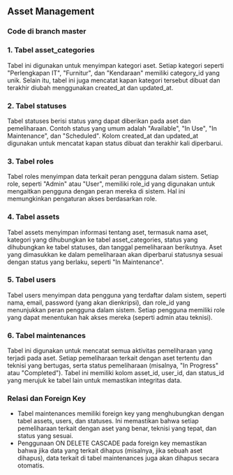 ## Asset Management
### Code di branch master
### 1. **Tabel asset_categories**
Tabel ini digunakan untuk menyimpan kategori aset. Setiap kategori seperti "Perlengkapan IT", "Furnitur", dan "Kendaraan" memiliki category_id yang unik. Selain itu, tabel ini juga mencatat kapan kategori tersebut dibuat dan terakhir diubah menggunakan created_at dan updated_at.

### 2. **Tabel statuses**
Tabel statuses berisi status yang dapat diberikan pada aset dan pemeliharaan. Contoh status yang umum adalah "Available", "In Use", "In Maintenance", dan "Scheduled". Kolom created_at dan updated_at digunakan untuk mencatat kapan status dibuat dan terakhir kali diperbarui.

### 3. **Tabel roles**
Tabel roles menyimpan data terkait peran pengguna dalam sistem. Setiap role, seperti "Admin" atau "User", memiliki role_id yang digunakan untuk mengaitkan pengguna dengan peran mereka di sistem. Hal ini memungkinkan pengaturan akses berdasarkan role.

### 4. **Tabel assets**
Tabel assets menyimpan informasi tentang aset, termasuk nama aset, kategori yang dihubungkan ke tabel asset_categories, status yang dihubungkan ke tabel statuses, dan tanggal pemeliharaan berikutnya. Aset yang dimasukkan ke dalam pemeliharaan akan diperbarui statusnya sesuai dengan status yang berlaku, seperti "In Maintenance".

### 5. **Tabel users**
Tabel users menyimpan data pengguna yang terdaftar dalam sistem, seperti nama, email, password (yang akan dienkripsi), dan role_id yang menunjukkan peran pengguna dalam sistem. Setiap pengguna memiliki role yang dapat menentukan hak akses mereka (seperti admin atau teknisi).

### 6. **Tabel maintenances**
Tabel ini digunakan untuk mencatat semua aktivitas pemeliharaan yang terjadi pada aset. Setiap pemeliharaan terkait dengan aset tertentu dan teknisi yang bertugas, serta status pemeliharaan (misalnya, "In Progress" atau "Completed"). Tabel ini memiliki kolom asset_id, user_id, dan status_id yang merujuk ke tabel lain untuk memastikan integritas data.

### **Relasi dan Foreign Key**
- Tabel maintenances memiliki foreign key yang menghubungkan dengan tabel assets, users, dan statuses. Ini memastikan bahwa setiap pemeliharaan terkait dengan aset yang benar, teknisi yang tepat, dan status yang sesuai.
- Penggunaan ON DELETE CASCADE pada foreign key memastikan bahwa jika data yang terkait dihapus (misalnya, jika sebuah aset dihapus), data terkait di tabel maintenances juga akan dihapus secara otomatis.
